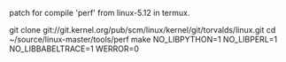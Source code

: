 patch for compile 'perf' from linux-5.12 in termux.

git clone git://git.kernel.org/pub/scm/linux/kernel/git/torvalds/linux.git
cd ~/source/linux-master/tools/perf
make NO_LIBPYTHON=1 NO_LIBPERL=1 NO_LIBBABELTRACE=1 WERROR=0
